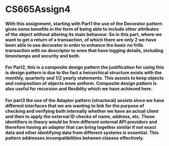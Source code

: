 # CS665Assign4 
#### With this assignment, starting with Part1 the use of the Decorator pattern gives some benefits in the form of being able to include other attributes of the object without altering its main behavour.  So in this part, where we want to get a return of a transaction, of which there are only 2 we have been able to use decorator in order to enhance the basic no frills transaction with no descriptor to ones that have logging details, including timestamps and security and both. 
#### For Part2, this is a composite design pattern the justification for using this is design pattern is due to the fact a heirarchical structure exists with the monthly, quarterly and 1/2 yearly statements. This assists to keep objects and composition of objects more uniform. Composite design pattern is also useful for recursion and flexiblity which we have achieved here. 
#### For part3 the use of the Adapter pattern (structural) assists since we have different interfaces that we are wanting to link for the purpose of checking and verifying both internally whether we have an actual client and then to apply the external ID checks of name, address, etc.  These identifiers in theory would be from different external API providers and therefore having an adapter that can bring together similar if not exact data and other identifying data from different systems is essential.  This pattern addresses incompatibilities between classes effectively. 
